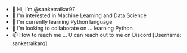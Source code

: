 - 👋 Hi, I’m @sanketraikar97
- 👀 I’m interested in Machine Learning and Data Science
- 🌱 I’m currently learning Python language 
- 💞️ I’m looking to collaborate on ... learning Python
- 📫 How to reach me ...
U can reach out to me on Discord [Username: sanketraikarq]

<!---
sanketraikar97/sanketraikar97 is a ✨ special ✨ repository because its `README.md` (this file) appears on your GitHub profile.
You can click the Preview link to take a look at your changes.
--->
